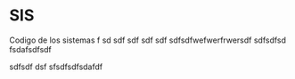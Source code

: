 # SIS
Codigo de los sistemas
f
sd
sdf
sdf
sdf
sdf
sdfsdfwefwerfrwersdf
sdfsdfsd
fsdafsdfsdf



sdfsdf
dsf
sfsdfsdfsdafdf
